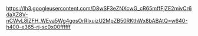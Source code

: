 https://lh3.googleusercontent.com/D8wSF3eZNXcwG_cR65mffFjZE2mivCr6daXZ8V-nCWvL8lZFH_WEva5Wg4gosOrRIxujzU2MpZB50RKthWx8bABAtQ=w640-h400-e365-rj-sc0x00ffffff

